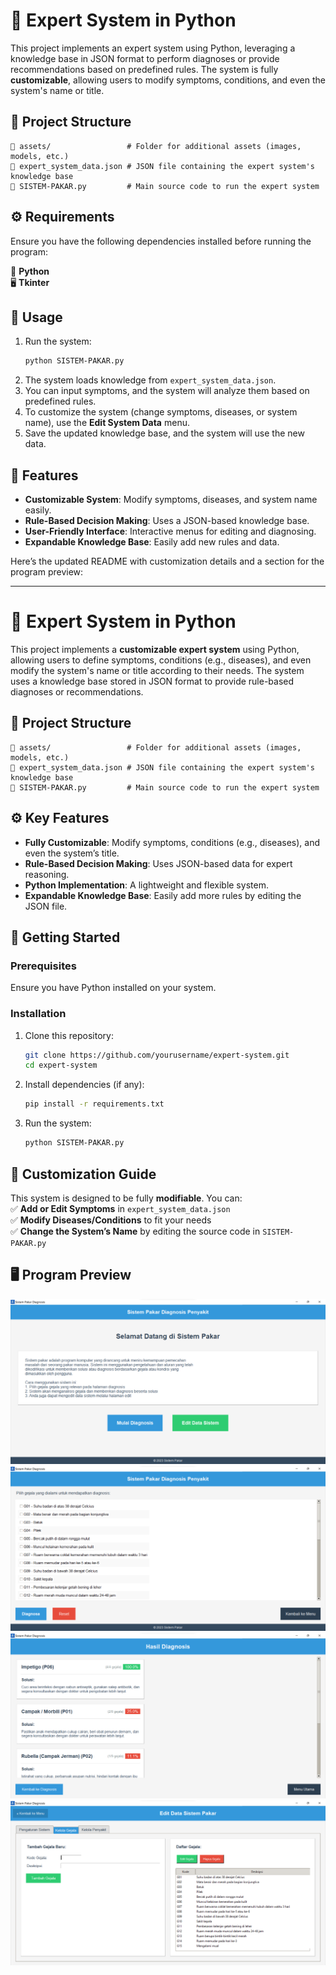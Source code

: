 # 🧠 Expert System in Python  

This project implements an expert system using Python, leveraging a knowledge base in JSON format to perform diagnoses or provide recommendations based on predefined rules. The system is fully **customizable**, allowing users to modify symptoms, conditions, and even the system's name or title.  

## 📂 Project Structure  
```
📁 assets/                 # Folder for additional assets (images, models, etc.)
📄 expert_system_data.json # JSON file containing the expert system's knowledge base
🐍 SISTEM-PAKAR.py         # Main source code to run the expert system
```

## ⚙️ Requirements  
Ensure you have the following dependencies installed before running the program:  

🐍 **Python**  
🖥️ **Tkinter**  

## 🚀 Usage  

1. Run the system:  
   ```sh
   python SISTEM-PAKAR.py
   ```
2. The system loads knowledge from `expert_system_data.json`.  
3. You can input symptoms, and the system will analyze them based on predefined rules.  
4. To customize the system (change symptoms, diseases, or system name), use the **Edit System Data** menu.  
5. Save the updated knowledge base, and the system will use the new data.  

## 📝 Features  

- **Customizable System**: Modify symptoms, diseases, and system name easily.  
- **Rule-Based Decision Making**: Uses a JSON-based knowledge base.  
- **User-Friendly Interface**: Interactive menus for editing and diagnosing.  
- **Expandable Knowledge Base**: Easily add new rules and data.



Here’s the updated README with customization details and a section for the program preview:  

---

# 🧠 Expert System in Python  

This project implements a **customizable expert system** using Python, allowing users to define symptoms, conditions (e.g., diseases), and even modify the system's name or title according to their needs. The system uses a knowledge base stored in JSON format to provide rule-based diagnoses or recommendations.  

## 📂 Project Structure  
```
📁 assets/                 # Folder for additional assets (images, models, etc.)
📄 expert_system_data.json # JSON file containing the expert system's knowledge base
🐍 SISTEM-PAKAR.py         # Main source code to run the expert system
```

## ⚙️ Key Features  
- **Fully Customizable**: Modify symptoms, conditions (e.g., diseases), and even the system’s title.  
- **Rule-Based Decision Making**: Uses JSON-based data for expert reasoning.  
- **Python Implementation**: A lightweight and flexible system.  
- **Expandable Knowledge Base**: Easily add more rules by editing the JSON file.  

## 🚀 Getting Started  

### Prerequisites  
Ensure you have Python installed on your system.  

### Installation  
1. Clone this repository:  
   ```sh
   git clone https://github.com/yourusername/expert-system.git
   cd expert-system
   ```
2. Install dependencies (if any):  
   ```sh
   pip install -r requirements.txt
   ```
3. Run the system:  
   ```sh
   python SISTEM-PAKAR.py
   ```

## 🔧 Customization Guide  
This system is designed to be fully **modifiable**. You can:  
✅ **Add or Edit Symptoms** in `expert_system_data.json`  
✅ **Modify Diseases/Conditions** to fit your needs  
✅ **Change the System’s Name** by editing the source code in `SISTEM-PAKAR.py`  

## 🖥️ Program Preview  
![Main Page Preview](assets/screenshot_main_page.png)
![Diagnose Page Preview](assets/screenshot_diagnose_page.png)
![Result Page Preview](assets/screenshot_result_page.png)
![Edit Page Preview](assets/screenshot_edit_page.png)


